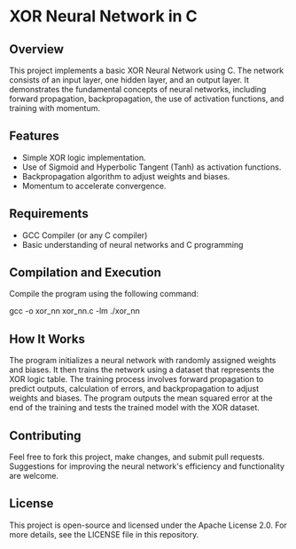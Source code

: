 # XOR Neural Network in C

## Overview
This project implements a basic XOR Neural Network using C. The network consists of an input layer, one hidden layer, and an output layer. It demonstrates the fundamental concepts of neural networks, including forward propagation, backpropagation, the use of activation functions, and training with momentum.

## Features
- Simple XOR logic implementation.
- Use of Sigmoid and Hyperbolic Tangent (Tanh) as activation functions.
- Backpropagation algorithm to adjust weights and biases.
- Momentum to accelerate convergence.

## Requirements
- GCC Compiler (or any C compiler)
- Basic understanding of neural networks and C programming

## Compilation and Execution
Compile the program using the following command:

gcc -o xor_nn xor_nn.c -lm
./xor_nn


## How It Works
The program initializes a neural network with randomly assigned weights and biases. It then trains the network using a dataset that represents the XOR logic table. The training process involves forward propagation to predict outputs, calculation of errors, and backpropagation to adjust weights and biases. The program outputs the mean squared error at the end of the training and tests the trained model with the XOR dataset.

## Contributing
Feel free to fork this project, make changes, and submit pull requests. Suggestions for improving the neural network's efficiency and functionality are welcome.

## License
This project is open-source and licensed under the Apache License 2.0. For more details, see the LICENSE file in this repository.


